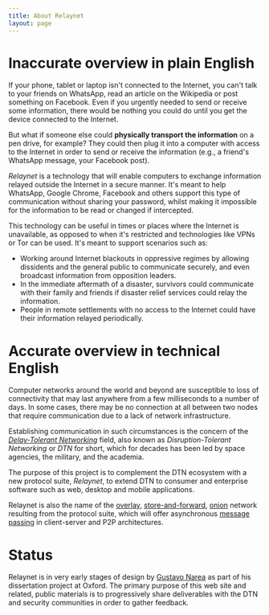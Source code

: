 ```yaml
---
title: About Relaynet
layout: page
---
```


# Inaccurate overview in plain English

If your phone, tablet or laptop isn't connected to the Internet, you can't talk to your friends on WhatsApp, read an article on the Wikipedia or post something on Facebook. Even if you urgently needed to send or receive some information, there would be nothing you could do until you get the device connected to the Internet.

But what if someone else could **physically transport the information** on a pen drive, for example? They could then plug it into a computer with access to the Internet in order to send or receive the information (e.g., a friend's WhatsApp message, your Facebook post).

_Relaynet_ is a technology that will enable computers to exchange information relayed outside the Internet in a secure manner. It's meant to help WhatsApp, Google Chrome, Facebook and others support this type of communication without sharing your password, whilst making it impossible for the information to be read or changed if intercepted.

This technology can be useful in times or places where the Internet is unavailable, as opposed to when it's restricted and technologies like VPNs or Tor can be used. It's meant to support scenarios such as:

- Working around Internet blackouts in oppressive regimes by allowing dissidents and the general public to communicate securely, and even broadcast information from opposition leaders.
- In the immediate aftermath of a disaster, survivors could communicate with their family and friends if disaster relief services could relay the information.
- People in remote settlements with no access to the Internet could have their information relayed periodically.


# Accurate overview in technical English

Computer networks around the world and beyond are susceptible to loss of connectivity that may last anywhere from a few milliseconds to a number of days. In some cases, there may be no connection at all between two nodes that require communication due to a lack of network infrastructure.

Establishing communication in such circumstances is the concern of the [_Delay-Tolerant Networking_](https://en.wikipedia.org/wiki/Delay-tolerant_networking) field, also known as _Disruption-Tolerant Networking_ or _DTN_ for short, which for decades has been led by space agencies, the military, and the academia.

The purpose of this project is to complement the DTN ecosystem with a new protocol suite, _Relaynet_, to extend DTN to consumer and enterprise software such as web, desktop and mobile applications.

Relaynet is also the name of the [overlay](https://en.wikipedia.org/wiki/Overlay_network), [store-and-forward](https://en.wikipedia.org/wiki/Store_and_forward), [onion](https://en.wikipedia.org/wiki/Onion_routing) network resulting from the protocol suite, which will offer asynchronous [message passing](https://en.wikipedia.org/wiki/Message_passing) in client-server and P2P architectures.

# Status

Relaynet is in very early stages of design by [Gustavo Narea](https://gustavonarea.net/about/) as part of his dissertation project at Oxford. The primary purpose of this web site and related, public materials is to progressively share deliverables with the DTN and security communities in order to gather feedback.
